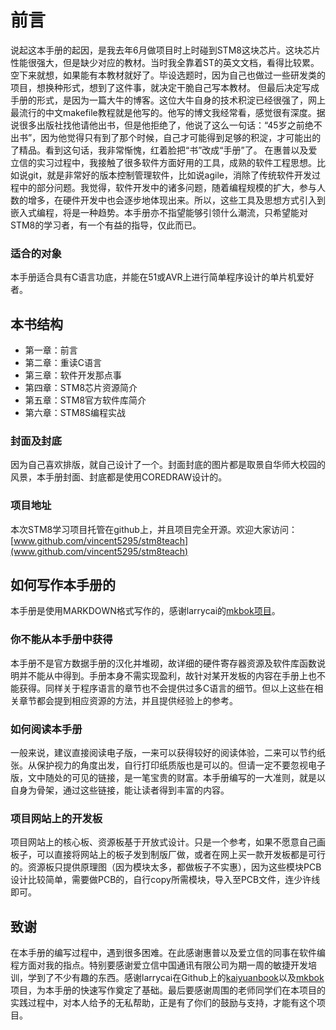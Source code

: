 # 前言 #

说起这本手册的起因，是我去年6月做项目时上时碰到STM8这块芯片。这块芯片性能很强大，但是缺少对应的教材。当时我全靠着ST的英文文档，看得比较累。空下来就想，如果能有本教材就好了。毕设选题时，因为自己也做过一些研发类的项目，想换种形式，想到了这件事，就决定干脆自己写本教材。
但最后决定写成手册的形式，是因为一篇大牛的博客。这位大牛自身的技术积淀已经很强了，网上最流行的中文makefile教程就是他写的。他写的博文我经常看，感觉很有深度。据说很多出版社找他请他出书，但是他拒绝了，他说了这么一句话：“45岁之前绝不出书”，因为他觉得只有到了那个时候，自己才可能得到足够的积淀，才可能出的了精品。看到这句话，我非常惭愧，红着脸把“书”改成“手册”了。
在惠普以及爱立信的实习过程中，我接触了很多软件方面好用的工具，成熟的软件工程思想。比如说git，就是非常好的版本控制管理软件，比如说agile，消除了传统软件开发过程中的部分问题。我觉得，软件开发中的诸多问题，随着编程规模的扩大，参与人数的增多，在硬件开发中也会逐步地体现出来。所以，这些工具及思想方式引入到嵌入式编程，将是一种趋势。本手册亦不指望能够引领什么潮流，只希望能对STM8的学习者，有一个有益的指导，仅此而已。


### 适合的对象 ###
本手册适合具有C语言功底，并能在51或AVR上进行简单程序设计的单片机爱好者。

## 本书结构 ##

  * 第一章：前言
  * 第二章：重读C语言
  * 第三章：软件开发那点事
  * 第四章：STM8芯片资源简介
  * 第五章：STM8官方软件库简介
  * 第六章：STM8S编程实战

### 封面及封底 ###
因为自己喜欢排版，就自己设计了一个。封面封底的图片都是取景自华师大校园的风景，本手册封面、封底都是使用COREDRAW设计的。

### 项目地址 ###
本次STM8学习项目托管在github上，并且项目完全开源。欢迎大家访问：[www.github.com/vincent5295/stm8teach](www.github.com/vincent5295/stm8teach)

## 如何写作本手册的 ##
本手册是使用MARKDOWN格式写作的，感谢larrycai的[mkbok项目](www.github.com/larrycai/mkbok)。

### 你不能从本手册中获得 ###
本手册不是官方数据手册的汉化并堆砌，故详细的硬件寄存器资源及软件库函数说明并不能从中得到。手册本身不需实现盈利，故针对某开发板的内容在手册上也不能获得。同样关于程序语言的章节也不会提供过多C语言的细节。但以上这些在相关章节都会提到相应资源的方法，并且提供经验上的参考。

### 如何阅读本手册 ###
一般来说，建议直接阅读电子版，一来可以获得较好的阅读体验，二来可以节约纸张。从保护视力的角度出发，自行打印纸质版也是可以的。但请一定不要忽视电子版，文中随处的可见的链接，是一笔宝贵的财富。本手册编写的一大准则，就是以自身为骨架，通过这些链接，能让读者得到丰富的内容。

### 项目网站上的开发板 ###
项目网站上的核心板、资源板基于开放式设计。只是一个参考，如果不愿意自己画板子，可以直接将网站上的板子发到制版厂做，或者在网上买一款开发板都是可行的。资源板只提供原理图（因为模块太多，都做板子不实惠），因为这些模块PCB设计比较简单，需要做PCB的，自行copy所需模块，导入至PCB文件，连少许线即可。

## 致谢 ##
在本手册的编写过程中，遇到很多困难。在此感谢惠普以及爱立信的同事在软件编程方面对我的指点。特别要感谢爱立信中国通讯有限公司为期一周的敏捷开发培训，学到了不少有趣的东西。感谢larrycai在Github上的[kaiyuanbook](www.github.com/larrycai/kaiyuanbook)以及[mkbok](www.github.com/larrycai/mkbok)项目，为本手册的快速写作奠定了基础。最后要感谢周围的老师同学们在本项目的实践过程中，对本人给予的无私帮助，正是有了你们的鼓励与支持，才能有这个项目。
